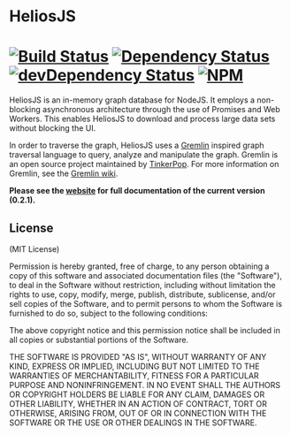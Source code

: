 # HeliosJS  
[![Build Status](https://secure.travis-ci.org/jstty/helio.js.png)](http://travis-ci.org/jstty/helio.js) [![Dependency Status](https://david-dm.org/jstty/helio.js.png?theme=shields.io)](https://david-dm.org/jstty/helio.js) [![devDependency Status](https://david-dm.org/jstty/helio.js/dev-status.png?theme=shields.io)](https://david-dm.org/jstty/helio.js#info=devDependencies) [![NPM](https://nodei.co/npm/helio.js.png)](https://nodei.co/npm/helio.js/)
=====

HeliosJS is an in-memory graph database for NodeJS. It employs a non-blocking asynchronous architecture through the use of Promises and Web Workers. This enables HeliosJS to download and process large data sets without blocking the UI.


In order to traverse the graph, HeliosJS uses a [Gremlin](http://gremlin.tinkerpop.com) inspired graph traversal language to query, analyze and manipulate the graph. Gremlin is an open source project maintained by [TinkerPop](http://tinkerpop.com). For more information on Gremlin, see the [Gremlin wiki](https://github.com/tinkerpop/gremlin/wiki).

__Please see the [website](http://entrendipity.github.com/helios.js/) for full documentation of the current version (0.2.1).__

## License  

(MIT License)

Permission is hereby granted, free of charge, to any person obtaining a copy of this software and associated documentation files (the "Software"), to deal in the Software without restriction, including without limitation the rights to use, copy, modify, merge, publish, distribute, sublicense, and/or sell copies of the Software, and to permit persons to whom the Software is furnished to do so, subject to the following conditions:

The above copyright notice and this permission notice shall be included in all copies or substantial portions of the Software.

THE SOFTWARE IS PROVIDED "AS IS", WITHOUT WARRANTY OF ANY KIND, EXPRESS OR IMPLIED, INCLUDING BUT NOT LIMITED TO THE WARRANTIES OF MERCHANTABILITY, FITNESS FOR A PARTICULAR PURPOSE AND NONINFRINGEMENT. IN NO EVENT SHALL THE AUTHORS OR COPYRIGHT HOLDERS BE LIABLE FOR ANY CLAIM, DAMAGES OR OTHER LIABILITY, WHETHER IN AN ACTION OF CONTRACT, TORT OR OTHERWISE, ARISING FROM, OUT OF OR IN CONNECTION WITH THE SOFTWARE OR THE USE OR OTHER DEALINGS IN THE SOFTWARE.

